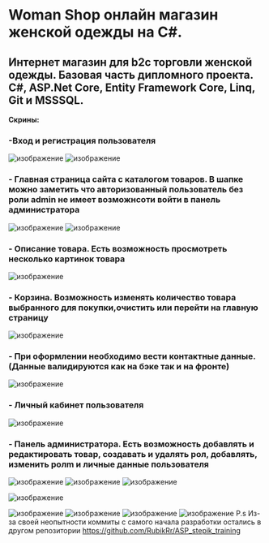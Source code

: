  # Woman Shop онлайн магазин женской одежды на C#. 
 ## Интернет магазин для b2c торговли женской одежды. Базовая часть дипломного проекта. C#, ASP.Net Core, Entity Framework Core, Linq, Git и MSSSQL.
**Скрины:**  
### -Вход и регистрация пользователя
![изображение](https://github.com/RubikRr/WomanShop/assets/65467062/f3588310-e768-4004-a6a9-0734826ccb4c)
![изображение](https://github.com/RubikRr/WomanShop/assets/65467062/614db7b6-b569-4cb6-8888-9b2a89aba2d9)
### - Главная страница сайта с каталогом товаров. В шапке можно заметить что авторизованный пользователь без роли admin не имеет возможнсоти войти в панель администратора
![изображение](https://github.com/RubikRr/WomanShop/assets/65467062/d03fad4f-6323-4d48-be69-5ea5aef2c14b)
![изображение](https://github.com/RubikRr/WomanShop/assets/65467062/69da941d-69df-48cb-8f46-3470a421fbc5)

### - Описание товара. Есть возможность просмотреть несколько картинок товара
![изображение](https://github.com/RubikRr/WomanShop/assets/65467062/e6e7c852-cd8a-4398-ad8a-e7c16c422158)
### - Корзина. Возможность изменять количество товара выбранного для покупки,очистить или перейти на главную страницу
![изображение](https://github.com/RubikRr/WomanShop/assets/65467062/402005b6-7ded-4169-b357-2516573bd602)
### - При оформлении необходимо вести контактные данные.(Данные валидируются как на бэке так и на фронте)
![изображение](https://github.com/RubikRr/WomanShop/assets/65467062/2bb49cfa-6975-4411-92c6-4c9930e257d6)
### - Личный кабинет пользователя
![изображение](https://github.com/RubikRr/WomanShop/assets/65467062/3d9c1810-d57e-4206-afc1-0c2c87590d43)
### - Панель администратора. Есть возможность добавлять и редактировать товар, создавать и удалять рол, добавлять, изменить ролm и личные данные пользователя
![изображение](https://github.com/RubikRr/WomanShop/assets/65467062/965f24c2-b93d-4458-89b8-cc528ea102b0)
![изображение](https://github.com/RubikRr/WomanShop/assets/65467062/f1a74b6e-6c0f-40e7-99eb-cd3abcebb57e)
![изображение](https://github.com/RubikRr/WomanShop/assets/65467062/96779e80-17ea-49b7-877a-2849428ef22d)

![изображение](https://github.com/RubikRr/WomanShop/assets/65467062/ac2aa33f-2ab2-49a3-938f-64f52758f4ac)

![изображение](https://github.com/RubikRr/WomanShop/assets/65467062/016e1c42-d79f-470d-9c94-721b78b9c2f7)
![изображение](https://github.com/RubikRr/WomanShop/assets/65467062/92567acd-3262-43cd-af3f-2283f42f0d6d)
![изображение](https://github.com/RubikRr/WomanShop/assets/65467062/8ba4de22-2874-422e-8519-7e1219507d4f)
![изображение](https://github.com/RubikRr/WomanShop/assets/65467062/12ade4f7-6418-437c-a9b7-21cb6f6fb19c)
P.s Из-за своей неопытности коммиты с самого начала разработки остались в другом репозитории https://github.com/RubikRr/ASP_stepik_training







